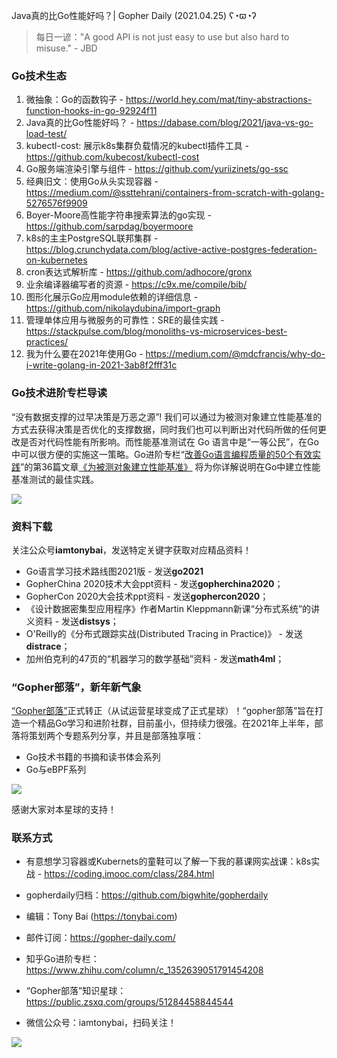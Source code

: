 Java真的比Go性能好吗？| Gopher Daily (2021.04.25) ʕ◔ϖ◔ʔ

>每日一谚："A good API is not just easy to use but also hard to misuse." - JBD

### Go技术生态

1. 微抽象：Go的函数钩子 - https://world.hey.com/mat/tiny-abstractions-function-hooks-in-go-92924f11
2. Java真的比Go性能好吗？ - https://dabase.com/blog/2021/java-vs-go-load-test/
3. kubectl-cost: 展示k8s集群负载情况的kubectl插件工具 - https://github.com/kubecost/kubectl-cost
4. Go服务端渲染引擎与组件 - https://github.com/yuriizinets/go-ssc
5. 经典旧文：使用Go从头实现容器 - https://medium.com/@ssttehrani/containers-from-scratch-with-golang-5276576f9909
6. Boyer-Moore高性能字符串搜索算法的go实现 - https://github.com/sarpdag/boyermoore
7. k8s的主主PostgreSQL联邦集群 - https://blog.crunchydata.com/blog/active-active-postgres-federation-on-kubernetes
8. cron表达式解析库 - https://github.com/adhocore/gronx
9. 业余编译器编写者的资源 - https://c9x.me/compile/bib/
10. 图形化展示Go应用module依赖的详细信息 - https://github.com/nikolaydubina/import-graph
11. 管理单体应用与微服务的可靠性：SRE的最佳实践 - https://stackpulse.com/blog/monoliths-vs-microservices-best-practices/
12. 我为什么要在2021年使用Go - https://medium.com/@mdcfrancis/why-do-i-write-golang-in-2021-3ab8f2fff31c


### Go技术进阶专栏导读

“没有数据支撑的过早决策是万恶之源”! 我们可以通过为被测对象建立性能基准的方式去获得决策是否优化的支撑数据，同时我们也可以判断出对代码所做的任何更改是否对代码性能有所影响。而性能基准测试在 Go 语言中是“一等公民”，在Go中可以很方便的实施这一策略。Go进阶专栏“[改善Go语⾔编程质量的50个有效实践](https://mp.weixin.qq.com/s/RThCEQOdytQxwrMP7XRTRw)”的第36篇文章[《为被测对象建立性能基准》](https://www.imooc.com/read/87/article/2439) 将为你详解说明在Go中建立性能基准测试的最佳实践。

![](http://image.tonybai.com/img/202011/go-column-pgo-with-qr-and-text.png)


### 资料下载

关注公众号**iamtonybai**，发送特定关键字获取对应精品资料！

* Go语言学习技术路线图2021版 - 发送**go2021**
* GopherChina 2020技术大会ppt资料 - 发送**gopherchina2020**；
* GopherCon 2020大会技术ppt资料 - 发送**gophercon2020**；
* 《设计数据密集型应用程序》作者Martin Kleppmann新课“分布式系统”的讲义资料 - 发送**distsys**；
* O'Reilly的《分布式跟踪实战(Distributed Tracing in Practice)》 - 发送**distrace**；
* 加州伯克利的47页的“机器学习的数学基础”资料 - 发送**math4ml**；

### “Gopher部落”，新年新气象

[“Gopher部落”](https://mp.weixin.qq.com/s/jUqAL7hf2GmMun64BJufEA)正式转正（从试运营星球变成了正式星球）！“gopher部落”旨在打造一个精品Go学习和进阶社群，目前虽小，但持续力很强。在2021年上半年，部落将策划两个专题系列分享，并且是部落独享哦：

* Go技术书籍的书摘和读书体会系列
* Go与eBPF系列

![](http://image.tonybai.com/img/202103/gopher-tribe-zsxq-card.png)

感谢大家对本星球的支持！

### 联系方式

* 有意想学习容器或Kubernets的童鞋可以了解一下我的慕课网实战课：k8s实战 - https://coding.imooc.com/class/284.html
* gopherdaily归档：https://github.com/bigwhite/gopherdaily

* 编辑：Tony Bai (https://tonybai.com)
* 邮件订阅：https://gopher-daily.com/
* 知乎Go进阶专栏：https://www.zhihu.com/column/c_1352639051791454208
* “Gopher部落”知识星球：https://public.zsxq.com/groups/51284458844544
* 微信公众号：iamtonybai，扫码关注！

![](http://image.tonybai.com/img/202011/qrcode_for_iamtonybai.jpg)
